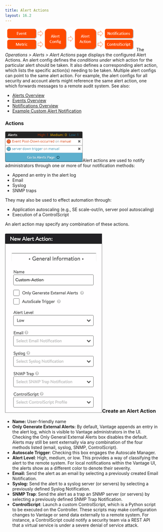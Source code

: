 ```yaml
---
title: Alert Actions
layout: 16.2
---
```

<a href="img/Alert-Workflow.png"><img class="wp-image-8402 alignright" src="img/Alert-Workflow.png" alt="Alert Workflow" width="426" height="78"></a>
The *Operations &gt; Alerts &gt; Alert Actions* page displays the configured Alert Actions. An alert config defines the *conditions under which* action for the particular alert should be taken.  It also defines a corresponding alert action, which lists the specific action(s) needing to be taken.  Multiple alert configs can point to the same alert action. For example, the alert configs for all security and account alerts might reference the same alert action, one which forwards messages to a remote audit system. See also:

* <a href="/docs/16.2/alerts-overview">Alerts Overview</a>
* <a href="/docs/16.2/events-list">Events Overview</a>
* <a href="/docs/16.2/notifications-overview">Notifications Overview</a>
* <a href="/docs/16.2/example-custom-alert-notification">Example Custom Alert Notification </a> 

 

### Actions

<img class=" wp-image-1249 alignright" src="img/AlertPopup.png" alt="AlertPopup" width="254" height="100">Alert actions are used to notify administrators through one or more of four notification methods:

* Append an entry in the alert log
* Email
* Syslog
* SNMP traps 

They may also be used to effect automation through:

* Application autoscaling (e.g., SE scale-out/in, server pool autoscaling)
* Execution of a ControlScript 

An alert action may specify any combination of these actions.

 

### <a href="img/AlertAction1.png"><img class="size-full wp-image-7497 alignright" src="img/AlertAction1.png" alt="AlertAction1" width="318" height="587"></a>Create an Alert Action

* **Name:** User-friendly name
* **Only Generate External Alerts:** By default, Vantage appends an entry in the alert log, which is visible to Vantage administrators in the UI. Checking the Only General External Alerts box disables the default. Alerts may still be sent externally via any combination of the four methods listed (email, syslog, SNMP, ControlScript).
* **Autoscale Trigger**: Checking this box engages the Autoscale Manager.
* **Alert Level**:  High, medium, or low. This provides a way of classifying the alert to the remote system. For local notifications within the Vantage UI, the alerts show as a different color to denote their severity.
* **Email:** Send the alert as an email by selecting a previously created Email Notification.
* **Syslog:** Send the alert to a syslog server (or servers) by selecting a previously defined Syslog Notification.
* **SNMP Trap**: Send the alert as a trap an SNMP server (or servers) by selecting a previously defined SNMP Trap Notification.
* **ControlScript**: Launch a custom ControlScript, which is a Python script to be executed on the Controller. These scripts may make configuration changes to Vantage or send data externally to a remote system. For instance, a ControlScript could notify a security team via a REST API that a virtual service is under a severe denial of service attack. 